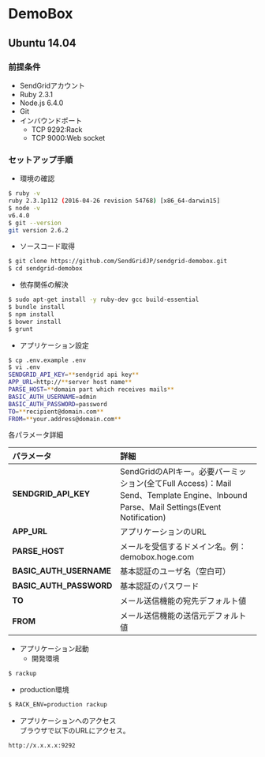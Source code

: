 DemoBox
=============

## Ubuntu 14.04

### 前提条件

- SendGridアカウント
- Ruby 2.3.1
- Node.js 6.4.0
- Git
- インバウンドポート
  - TCP 9292:Rack
  - TCP 9000:Web socket

### セットアップ手順

- 環境の確認
```bash
$ ruby -v
ruby 2.3.1p112 (2016-04-26 revision 54768) [x86_64-darwin15]
$ node -v
v6.4.0
$ git --version
git version 2.6.2
```

- ソースコード取得
```bash
$ git clone https://github.com/SendGridJP/sendgrid-demobox.git
$ cd sendgrid-demobox
```

- 依存関係の解決
```bash
$ sudo apt-get install -y ruby-dev gcc build-essential
$ bundle install
$ npm install
$ bower install
$ grunt
```

- アプリケーション設定
```bash
$ cp .env.example .env
$ vi .env
SENDGRID_API_KEY=**sendgrid api key**
APP_URL=http://**server host name**
PARSE_HOST=**domain part which receives mails**
BASIC_AUTH_USERNAME=admin
BASIC_AUTH_PASSWORD=password
TO=**recipient@domain.com**
FROM=**your.address@domain.com**
```
各パラメータ詳細  

|パラメータ           |詳細                          |
|:--------------------|:------------------------------------|
|**SENDGRID_API_KEY**|SendGridのAPIキー。必要パーミッション(全てFull Access)：Mail Send、Template Engine、Inbound Parse、Mail Settings(Event Notification)|
|**APP_URL**          |アプリケーションのURL            |
|**PARSE_HOST**       |メールを受信するドメイン名。例：demobox.hoge.com        |
|**BASIC_AUTH_USERNAME**|基本認証のユーザ名（空白可）             |
|**BASIC_AUTH_PASSWORD**|基本認証のパスワード             |
|**TO**              |メール送信機能の宛先デフォルト値    |
|**FROM**              |メール送信機能の送信元デフォルト値    |

- アプリケーション起動
  - 開発環境
```bash
$ rackup
```
  - production環境
```bash
$ RACK_ENV=production rackup
```

- アプリケーションへのアクセス  
ブラウザで以下のURLにアクセス。
```text
http://x.x.x.x:9292
```
